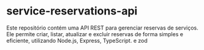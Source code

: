 # service-reservations-api
Este repositório contém uma API REST para gerenciar reservas de serviços. Ele permite criar, listar, atualizar e excluir reservas de forma simples e eficiente, utilizando Node.js, Express, TypeScript. e zod
